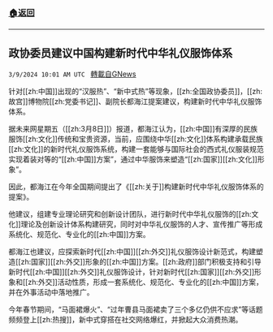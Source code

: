 ###  [:house:返回](README.md)
---


## 政协委员建议中国构建新时代中华礼仪服饰体系
`3/9/2024 10:01 AM UTC ` [轉載自GNews](https://gnews.org/articles/2379571)

针对[[zh:中国]]出现的“汉服热”、“新中式热”等现象，[[zh:全国政协委员]]，[[zh:故宫]]博物院[[zh:党委书记]]、副院长都海江提案建议，构建新时代中华礼仪服饰体系。

据未来网星期五（[[zh:3月8日]]）报道，都海江认为，[[zh:中国]]有深厚的民族服饰[[zh:文化]]传统和宝贵资源，当前，应围绕中华[[zh:文化]]体系构建承载民族[[zh:文化]]的新时代礼仪服饰系统，构建一套能够与国际社会的西式礼仪服装规范实现着装对等的“[[zh:中国]]方案”，通过中华服饰来塑造“[[zh:国家]][[zh:文化]]形象”。

因此，都海江在今年全国期间提出了《[[zh:关于]]构建新时代中华礼仪服饰体系的提案》。

他建议，组建专业理论研究和创新设计团队，进行新时代中华礼仪服饰的[[zh:文化]]理论及创新设计体系构建研究，同时对中华礼仪服饰的人才、宣传推广等形成系统化、规范化、专业化的[[zh:中国]]方案。

都海江也建议，应探索新时代[[zh:中国]][[zh:外交]]礼仪服饰设计新范式，构建塑造[[zh:国家]][[zh:外交]]形象的[[zh:中国]]方案。[[zh:政府]]部门积极支持和引导新时代[[zh:中国]][[zh:外交]]礼仪服饰设计，针对新时代[[zh:国家]][[zh:外交]]形象和[[zh:外交]]活动性质，形成一套系统化、规范化、专业化的[[zh:中国]]方案，并在外事活动中落地推广。

今年春节期间，“马面裙爆火”、“过年曹县马面裙卖了三个多亿仍供不应求”等话题频频登上[[zh:热搜]]，新中式穿搭在社交网络爆红，并掀起大众消费热潮。
